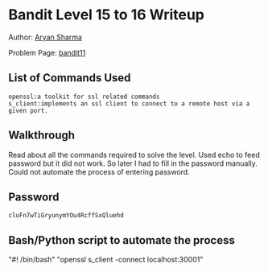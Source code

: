 # Bandit Level 15 to 16 Writeup


Author: [Aryan Sharma](https://github.com/Aryans-20)

Problem Page: [bandit11](https://overthewire.org/wargames/bandit/bandit16.html)

## List of Commands Used
```
openssl:a toolkit for ssl related commands
s_client:implements an ssl client to connect to a remote host via a given port.
```

## Walkthrough
Read about all the commands required to solve the level. Used echo to feed password but it did not work.
So later I had to fill in the password manually. Could not automate the process of entering password.
## Password
`cluFn7wTiGryunymYOu4RcffSxQluehd`

## Bash/Python script to automate the process
"#! /bin/bash"
"openssl s_client -connect localhost:30001"
